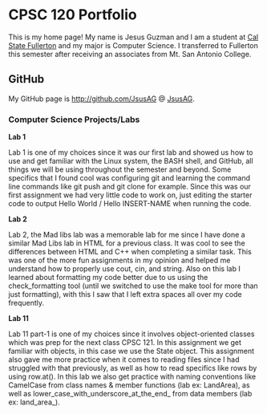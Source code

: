 # CPSC 120 Portfolio 

This is my home page! My name is Jesus Guzman and I am a student at [Cal State Fullerton](http://www.fullerton.edu/) and my major is Computer Science. I transferred to Fullerton this semester after receiving an associates from Mt. San Antonio College.   

## GitHub

My GitHub page is http://github.com/JsusAG @ [JsusAG](http://github.com/JsusAG).

### Computer Science Projects/Labs

**Lab 1**

Lab 1 is one of my choices since it was our first lab and showed us how to use and get familiar with the Linux system, the BASH shell, and GitHub, all things we will be using throughout the semester and beyond. Some specifics that I found cool was configuring git and learning the command line commands like git push and git clone for example. Since this was our first assignment we had very little code to work on, just editing the starter code to output Hello World / Hello INSERT-NAME when running the code.  

**Lab 2**

Lab 2, the Mad libs lab was a memorable lab for me since I have done a similar Mad Libs lab in HTML for a previous class. It was cool to see the differences between HTML and C++ when completing a similar task. This was one of the more fun assignments in my opinion and helped me understand how to properly use cout, cin, and string. Also on this lab I learned about formatting my code better due to us using the check_formatting tool (until we switched to use the make tool for more than just formatting), with this I saw that I left extra spaces all over my code frequently.

**Lab 11**

Lab 11 part-1 is one of my choices since it involves object-oriented classes which was prep for the next class CPSC 121. In this assignment we get familiar with objects, in this case we use the State object. This assignment also gave me more practice when it comes to reading files since I had struggled with that previously, as well as how to read specifics like rows by using row.at(). In this lab we also get practice with naming conventions like CamelCase from class names & member functions (lab ex: LandArea), as well as lower_case_with_underscore_at_the_end_ from data members (lab ex: land_area_).
